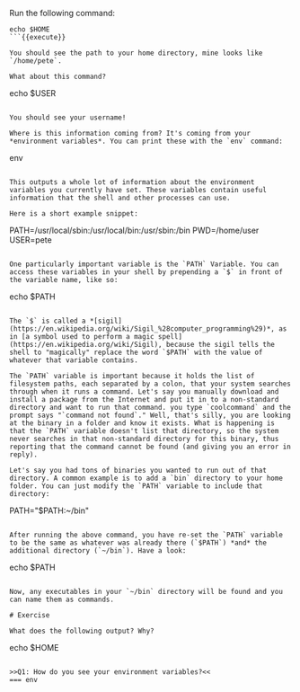Run the following command: 

```
echo $HOME
```{{execute}}

You should see the path to your home directory, mine looks like `/home/pete`. 

What about this command? 

```
echo $USER
```{{execute}}

You should see your username!

Where is this information coming from? It's coming from your *environment variables*. You can print these with the `env` command:

```
env
```{{execute}}

This outputs a whole lot of information about the environment variables you currently have set. These variables contain useful information that the shell and other processes can use.

Here is a short example snippet:

```
PATH=/usr/local/sbin:/usr/local/bin:/usr/sbin:/bin
PWD=/home/user
USER=pete
```

One particularly important variable is the `PATH` Variable. You can access these variables in your shell by prepending a `$` in front of the variable name, like so:

```
echo $PATH
```{{execute}}

The `$` is called a *[sigil](https://en.wikipedia.org/wiki/Sigil_%28computer_programming%29)*, as in [a symbol used to perform a magic spell](https://en.wikipedia.org/wiki/Sigil), because the sigil tells the shell to "magically" replace the word `$PATH` with the value of whatever that variable contains.

The `PATH` variable is important because it holds the list of filesystem paths, each separated by a colon, that your system searches through when it runs a command. Let's say you manually download and install a package from the Internet and put it in to a non-standard directory and want to run that command. you type `coolcommand` and the prompt says "`command not found`." Well, that's silly, you are looking at the binary in a folder and know it exists. What is happening is that the `PATH` variable doesn't list that directory, so the system never searches in that non-standard directory for this binary, thus reporting that the command cannot be found (and giving you an error in reply). 

Let's say you had tons of binaries you wanted to run out of that directory. A common example is to add a `bin` directory to your home folder. You can just modify the `PATH` variable to include that directory:

```
PATH="$PATH:~/bin"
```{{execute}}

After running the above command, you have re-set the `PATH` variable to be the same as whatever was already there (`$PATH`) *and* the additional directory (`~/bin`). Have a look:

```
echo $PATH
```{{execute}}

Now, any executables in your `~/bin` directory will be found and you can name them as commands.

# Exercise

What does the following output? Why?

```
echo $HOME
```{{execute}}

>>Q1: How do you see your environment variables?<<
=== env

